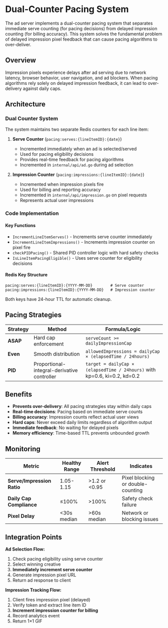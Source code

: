 # Dual-Counter Pacing System

The ad server implements a dual-counter pacing system that separates immediate serve counting (for pacing decisions) from delayed impression counting (for billing accuracy). This system solves the fundamental problem of delayed impression pixel feedback that can cause pacing algorithms to over-deliver.

## Overview

Impression pixels experience delays after ad serving due to network latency, browser behavior, user navigation, and ad blockers. When pacing algorithms rely solely on delayed impression feedback, it can lead to over-delivery against daily caps.

## Architecture

### Dual Counter System

The system maintains two separate Redis counters for each line item:

1. **Serve Counter** (`pacing:serves:{lineItemID}:{date}`)
   - Incremented immediately when an ad is selected/served
   - Used for pacing eligibility decisions
   - Provides real-time feedback for pacing algorithms
   - Incremented in `internal/api/ad.go` during ad selection

2. **Impression Counter** (`pacing:impressions:{lineItemID}:{date}`)
   - Incremented when impression pixels fire
   - Used for billing and reporting accuracy
   - Incremented in `internal/api/impression.go` on pixel requests
   - Represents actual user impressions

### Code Implementation

#### Key Functions

- `IncrementLineItemServes()` - Increments serve counter immediately
- `IncrementLineItemImpressions()` - Increments impression counter on pixel fire
- `checkPIDPacing()` - Shared PID controller logic with hard safety checks
- `IsLineItemPacingEligible()` - Uses serve counter for eligibility decisions

#### Redis Key Structure

```
pacing:serves:{lineItemID}:{YYYY-MM-DD}        # Serve counter
pacing:impressions:{lineItemID}:{YYYY-MM-DD}   # Impression counter
```

Both keys have 24-hour TTL for automatic cleanup.

## Pacing Strategies

| Strategy | Method | Formula/Logic |
|----------|--------|---------------|
| **ASAP** | Hard cap enforcement | `serveCount >= dailyImpressionCap` |
| **Even** | Smooth distribution | `allowedImpressions = dailyCap × (elapsedTime / 24hours)` |
| **PID** | Proportional-integral-derivative controller | `target = dailyCap × (elapsedTime / 24hours)` with kp=0.6, ki=0.2, kd=0.2 |

## Benefits

- **Prevents over-delivery**: All pacing strategies stay within daily caps
- **Real-time decisions**: Pacing based on immediate serve counts
- **Billing accuracy**: Impression counts reflect actual user views
- **Hard caps**: Never exceed daily limits regardless of algorithm output
- **Immediate feedback**: No waiting for delayed pixels
- **Memory efficiency**: Time-based TTL prevents unbounded growth

## Monitoring

| Metric | Healthy Range | Alert Threshold | Indicates |
|--------|---------------|-----------------|-----------|
| **Serve/Impression Ratio** | 1.05-1.15 | >1.2 or <0.95 | Pixel blocking or double-counting |
| **Daily Cap Compliance** | ≤100% | >100% | Safety check failure |
| **Pixel Delay** | <30s median | >60s median | Network or blocking issues |

## Integration Points

**Ad Selection Flow:**
1. Check pacing eligibility using serve counter
2. Select winning creative
3. **Immediately increment serve counter**
4. Generate impression pixel URL
5. Return ad response to client

**Impression Tracking Flow:**
1. Client fires impression pixel (delayed)
2. Verify token and extract line item ID
3. **Increment impression counter for billing**
4. Record analytics event
5. Return 1×1 GIF


